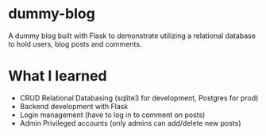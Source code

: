 # dummy-blog
A dummy blog built with Flask to demonstrate utilizing a relational database to hold users, blog posts and comments.

# What I learned
* CRUD Relational Databasing (sqlite3 for development, Postgres for prod)
* Backend development with Flask
* Login management (have to log in to comment on posts)
* Admin Privileged accounts (only admins can add/delete new posts)
